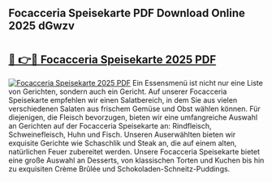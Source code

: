## Focacceria Speisekarte PDF Download Online 2025 dGwzv

# <h2><a href="http://gcaee2o.nevu.top/?p=Focacceria+Speisekarte">🔗 👉🔴 Focacceria Speisekarte 2025 PDF</a></h2>

[![Focacceria Speisekarte 2025 PDF](https://i.imgur.com/dBaPXMq.png)](http://gcaee2o.nevu.top/?p=Focacceria+Speisekarte)
Ein Essensmenü ist nicht nur eine Liste von Gerichten, sondern auch ein Gericht. Auf unserer Focacceria Speisekarte empfehlen wir einen Salatbereich, in dem Sie aus vielen verschiedenen Salaten aus frischem Gemüse und Obst wählen können. Für diejenigen, die Fleisch bevorzugen, bieten wir eine umfangreiche Auswahl an Gerichten auf der Focacceria Speisekarte an: Rindfleisch, Schweinefleisch, Huhn und Fisch. Unseren Auserwählten bieten wir exquisite Gerichte wie Schaschlik und Steak an, die auf einem alten, natürlichen Feuer zubereitet werden. Unsere Focacceria Speisekarte bietet eine große Auswahl an Desserts, von klassischen Torten und Kuchen bis hin zu exquisiten Crème Brûlée und Schokoladen-Schneitz-Puddings.
